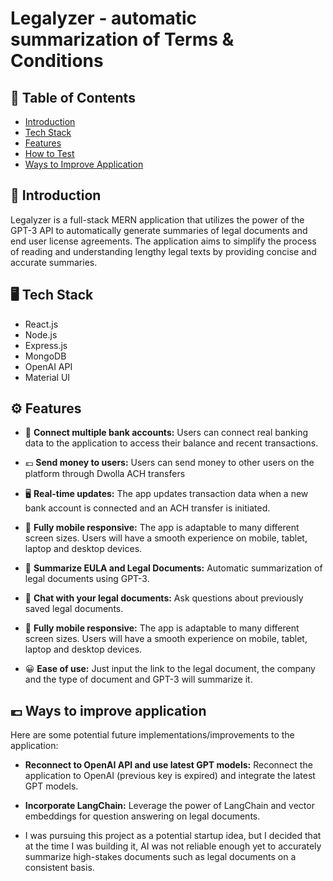 # Legalyzer - automatic summarization of Terms & Conditions

## 📖 Table of Contents

- [Introduction](#introduction)
- [Tech Stack](#tech-stack)
- [Features](#features)
- [How to Test](#how-to-test)
- [Ways to Improve Application](#ways-to-improve-application)

## 🏦 Introduction 

Legalyzer is a full-stack MERN application that utilizes the power of the GPT-3 API to automatically generate summaries of legal documents and end user license agreements. The application aims to simplify the process of reading and understanding lengthy legal texts by providing concise and accurate summaries.

## 🖥️ Tech Stack

- React.js
- Node.js
- Express.js
- MongoDB
- OpenAI API
- Material UI

## ⚙️ Features

- 🏦 **Connect multiple bank accounts:** Users can connect real banking data to the application to access their balance and recent transactions.
- 💶 **Send money to users:** Users can send money to other users on the platform through Dwolla ACH transfers
- 🖥️ **Real-time updates:** The app updates transaction data when a new bank account is connected and an ACH transfer is initiated.
- 📱 **Fully mobile responsive:** The app is adaptable to many different screen sizes. Users will have a smooth experience on mobile, tablet, laptop and desktop devices.

- 📃 **Summarize EULA and Legal Documents:** Automatic summarization of legal documents using GPT-3.
- 💬 **Chat with your legal documents:** Ask questions about previously saved legal documents.
- 📱 **Fully mobile responsive:** The app is adaptable to many different screen sizes. Users will have a smooth experience on mobile, tablet, laptop and desktop devices.
- 😀 **Ease of use:** Just input the link to the legal document, the company and the type of document and GPT-3 will summarize it.

## 💶 Ways to improve application

Here are some potential future implementations/improvements to the application:

- **Reconnect to OpenAI API and use latest GPT models:** Reconnect the application to OpenAI (previous key is expired) and integrate the latest GPT models.
- **Incorporate LangChain:** Leverage the power of LangChain and vector embeddings for question answering on legal documents.


- I was pursuing this project as a potential startup idea, but I decided that at the time I was building it, AI was not reliable enough yet to accurately summarize high-stakes documents such as legal documents on a consistent basis.

